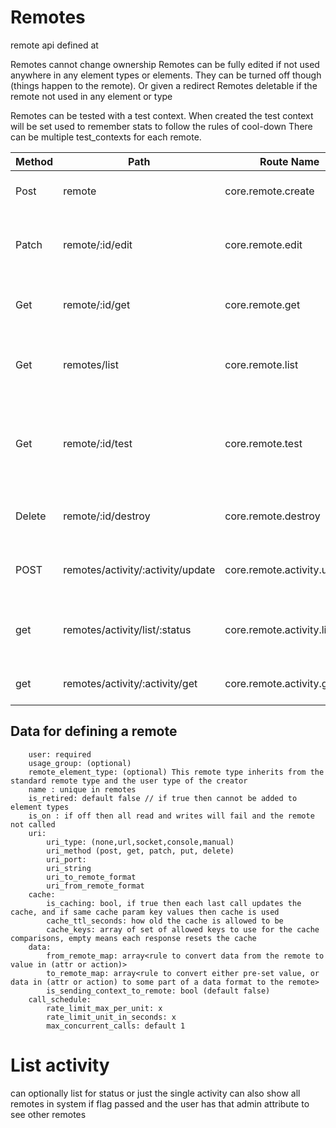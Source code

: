 # Remotes

remote api defined at


Remotes cannot change ownership
Remotes can be fully edited if not used anywhere in any element types or elements. They can be turned off though (things happen to the remote). Or given a redirect
Remotes deletable if the remote not used in any element or type

Remotes can be tested with a test context. When created the test context will be set used to remember stats to follow the rules of cool-down
There can be multiple test_contexts for each remote.




| Method | Path                              | Route Name                  | ToDo | Operation                                             | Args                                                                     |
|--------|-----------------------------------|-----------------------------|:-----|-------------------------------------------------------|--------------------------------------------------------------------------|
| Post   | remote                            | core.remote.create          |      | Makes a new remote                                    | Required name                                                            |
| Patch  | remote/:id/edit                   | core.remote.edit            |      | Edit part of value, if possible, sparse               | Any detail , sparse update                                               |
| Get    | remote/:id/get                    | core.remote.get             |      | returns full remote info                              | flags for detail level                                                   |
| Get    | remotes/list                      | core.remote.list            |      | searches for remotes that can use                     | iterator                                                                 |
| Get    | remote/:id/test                   | core.remote.test            |      | Sends to the Remote, returns remote activity to track | add json body for the values it draws on                                 |
| Delete | remote/:id/destroy                | core.remote.destroy         |      | Delete Remote, if the user can                        |                                                                          |
| POST   | remotes/activity/:activity/update | core.remote.activity.update |      | completes a manual waiting remote                     | json or xml or http code or headers or text                              |
| get    | remotes/activity/list/:status     | core.remote.activity.list   |      | lists activity                                        | iterator,can filter it for manual(types), activity state (or all states) |
| get    | remotes/activity/:activity/get    | core.remote.activity.get    |      | gets a remote activity                                |                                                                          |

## Data for defining a remote


        user: required
        usage_group: (optional)
        remote_element_type: (optional) This remote type inherits from the standard remote type and the user type of the creator
        name : unique in remotes
        is_retired: default false // if true then cannot be added to element types
        is_on : if off then all read and writes will fail and the remote not called
        uri:
            uri_type: (none,url,socket,console,manual)
            uri_method (post, get, patch, put, delete)
            uri_port:
            uri_string 
            uri_to_remote_format
            uri_from_remote_format
        cache:
            is_caching: bool, if true then each last call updates the cache, and if same cache param key values then cache is used
            cache_ttl_seconds: how old the cache is allowed to be
            cache_keys: array of set of allowed keys to use for the cache comparisons, empty means each response resets the cache
        data:
            from_remote_map: array<rule to convert data from the remote to value in (attr or action)>
            to_remote_map: array<rule to convert either pre-set value, or data in (attr or action) to some part of a data format to the remote>
            is_sending_context_to_remote: bool (default false)
        call_schedule:
            rate_limit_max_per_unit: x
            rate_limit_unit_in_seconds: x
            max_concurrent_calls: default 1

# List activity 
can optionally list for status or just the single activity
can also show all remotes in system  if flag passed and the user has that admin attribute to see other remotes
